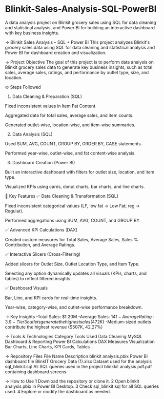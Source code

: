 # Blinkit-Sales-Analysis-SQL-PowerBI
A data analysis project on Blinkit grocery sales using SQL for data cleaning and statistical analysis, and Power BI for building an interactive dashboard with key business insights.

-> Blinkit Sales Analysis – SQL + Power BI
This project analyzes Blinkit's grocery sales data using SQL for data cleaning and statistical analysis and Power BI for dashboard creation and visualization.

-> Project Objective
The goal of this project is to perform data analysis on Blinkit grocery sales data to generate key business insights, such as total sales, average sales, ratings, and performance by outlet type, size, and location.

⚙ Steps Followed
 1. Data Cleaning & Preparation (SQL)

Fixed inconsistent values in Item Fat Content.

Aggregated data for total sales, average sales, and item counts.

Generated outlet-wise, location-wise, and item-wise summaries.

 2. Data Analysis (SQL)

Used SUM, AVG, COUNT, GROUP BY, ORDER BY, CASE statements.

Performed year-wise, outlet-wise, and fat content-wise analysis.

 3. Dashboard Creation (Power BI)

Built an interactive dashboard with filters for outlet size, location, and item type.

Visualized KPIs using cards, donut charts, bar charts, and line charts.

🔹 Key Features
✅ Data Cleaning & Transformation (SQL)

Fixed inconsistent categorical values (LF, low fat → Low Fat; reg → Regular).

Performed aggregations using SUM, AVG, COUNT, and GROUP BY.

✅ Advanced KPI Calculations (DAX)

Created custom measures for Total Sales, Average Sales, Sales % Contribution, and Average Ratings.

✅ Interactive Slicers (Cross-Filtering)

Added slicers for Outlet Size, Outlet Location Type, and Item Type.

Selecting any option dynamically updates all visuals (KPIs, charts, and tables) to reflect filtered insights.

✅ Dashboard Visuals

Bar, Line, and KPI cards for real-time insights.

Year-wise, category-wise, and outlet-wise performance breakdown.



-> Key Insights
 -Total Sales: $1.20M
 -Average Sales: $141
 -Average Rating: 3.9
 -Tier 3 outlets generate the highest sales ($472K)
 -Medium-sized outlets contribute the highest revenue ($507K, 42.27%)
 
-> Tools & Technologies
Category	Tools Used
Data Cleaning	MySQL
Dashboard & Reporting	Power BI
Calculations	DAX Measures
Visualization	Bar Charts, Line Charts, KPI Cards, Tables

-> Repository Files
File Name	Description
blinkit analysis.pbix	Power BI dashboard file
BlinkIT Grocery Data (1).xlsx	Dataset used for the analysis
sql_blinkit.sql	All SQL queries used in the project
blinkkit analysis pdf.pdf containing dashboard screens

-> How to Use
1 Download the repository or clone it.
2 Open blinkit analysis.pbix in Power BI Desktop.
3 Check sql_blinkit.sql for all SQL queries used.
4 Explore or modify the dashboard as needed.


